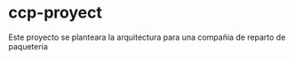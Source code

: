 # ccp-proyect
Este proyecto se planteara la arquitectura para una compañia de reparto de paqueteria

